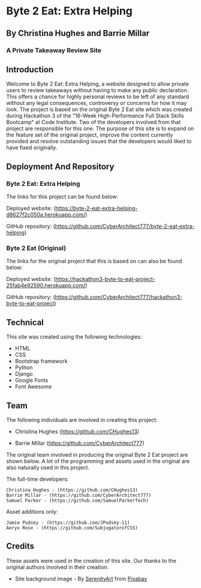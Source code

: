 
# Byte 2 Eat: Extra Helping
## By Christina Hughes and Barrie Millar
### A Private Takeaway Review Site

## Introduction

Welcome to Byte 2 Eat: Extra Helping, a website designed to allow private users to review takeaways without having to make any public declaration. This offers a chance for highly personal reviews to be left of any standard without any legal consequences, controversy or concerns for how it may look. The project is based on the original Byte 2 Eat site which was created during Hackathon 3 of the "16-Week High-Performance Full Stack Skills Bootcamp" at Code Institute. Two of the developers involved from that project are responsible for this one. The purpose of this site is to expand on the feature set of the original project, improve the content currently provided and resolve outstanding issues that the developers would liked to have fixed originally.

## Deployment And Repository

### Byte 2 Eat: Extra Helping

The links for this project can be found below:

Deployed website: (https://byte-2-eat-extra-helping-d8627f2c050a.herokuapp.com/)

GitHub repository: (https://github.com/CyberArchitect777/byte-2-eat-extra-helping)

### Byte 2 Eat (Original)

The links for the original project that this is based on can also be found below:

Deployed website: (https://hackathon3-byte-to-eat-project-25fab4e92590.herokuapp.com/)

GitHub repository: (https://github.com/CyberArchitect777/hackathon3-byte-to-eat-project)

## Technical

This site was created using the following technologies:

- HTML
- CSS
- Bootstrap framework
- Python
- Django
- Google Fonts
- Font Awesome

## Team

The following individuals are involved in creating this project: 

- Christina Hughes (https://github.com/CHughes13)

- Barrie Millar (https://github.com/CyberArchitect777)

The original team involved in producing the original Byte 2 Eat project are shown below. A lot of the programming and assets used in the original are also naturally used in this project.

The full-time developers:

    Christina Hughes - (https://github.com/CHughes13)
    Barrie Millar - (https://github.com/CyberArchitect777)
    Samuel Parker - (https://github.com/SamuelParkerTech)

Asset additions only:

    Jamie Pudsey - (https://github.com/JPudsey-11)
    Aeryx Rose - (https://github.com/SubjugatorofCSS)

## Credits

These assets were used in the creation of this site. Our thanks to the original authors involved in their creation.

- Site background image - By <a href="https://pixabay.com/users/serenityart-38195676/?utm_source=link-attribution&utm_medium=referral&utm_campaign=image&utm_content=8737346">SerenityArt</a> from <a href="https://pixabay.com//?utm_source=link-attribution&utm_medium=referral&utm_campaign=image&utm_content=8737346">Pixabay</a>
